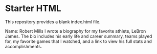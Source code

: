 # Starter HTML
This repository provides a blank index.html file. 

Name: Robert Mills
I wrote a biography for my favorite athlete, LeBron James. The bio includes his early life and career summary, teams played for, my favorite games that I watched, and a link to view his full stats and accomplishments. 

